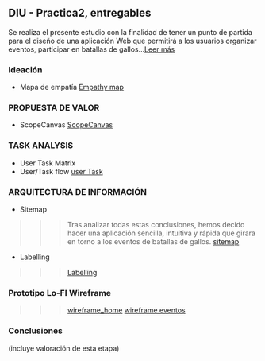 ## DIU - Practica2, entregables

Se realiza el presente estudio con la finalidad de tener un punto de partida para el diseño de una aplicación Web que permitirá a los usuarios organizar eventos, participar en batallas de gallos...[Leer más](propuesta_valor.png)

### Ideación 
* Mapa de empatía
[Empathy map](Empathy%20Customer%20Map.png)


### PROPUESTA DE VALOR
* ScopeCanvas
[ScopeCanvas](scope_canvas_resumen.pptx.pdf)

### TASK ANALYSIS

* User Task Matrix 
* User/Task flow
[user Task](Task%20Analisys.pdf)


### ARQUITECTURA DE INFORMACIÓN

* Sitemap 
>>> Tras analizar todas estas conclusiones, hemos decido hacer una aplicación sencilla, intuitiva y rápida que girara en torno a los eventos de batallas de gallos. 
[sitemap](Sitemap.png)

* Labelling
>>> [Labelling](Labelling.pdf)


### Prototipo Lo-FI Wireframe 
>>> [wireframe_home](boceto_home.png)
>>> [wireframe eventos](boceto_eventos.png)

### Conclusiones  
(incluye valoración de esta etapa)


